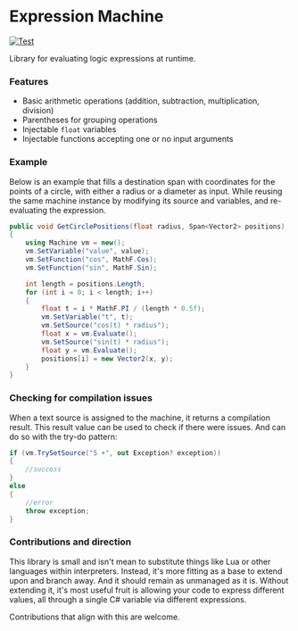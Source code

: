 # Expression Machine

[![Test](https://github.com/simulation-tree/expression-machine/actions/workflows/test.yml/badge.svg)](https://github.com/simulation-tree/expression-machine/actions/workflows/test.yml)

Library for evaluating logic expressions at runtime.

### Features

- Basic arithmetic operations (addition, subtraction, multiplication, division)
- Parentheses for grouping operations
- Injectable `float` variables
- Injectable functions accepting one or no input arguments

### Example

Below is an example that fills a destination span with coordinates for the points of a circle,
with either a radius or a diameter as input. While reusing the same machine instance by modifying
its source and variables, and re-evaluating the expression.
```cs
public void GetCirclePositions(float radius, Span<Vector2> positions)
{
    using Machine vm = new();
    vm.SetVariable("value", value);
    vm.SetFunction("cos", MathF.Cos);
    vm.SetFunction("sin", MathF.Sin);

    int length = positions.Length;
    for (int i = 0; i < length; i++)
    {
        float t = i * MathF.PI / (length * 0.5f);
        vm.SetVariable("t", t);
        vm.SetSource("cos(t) * radius");
        float x = vm.Evaluate();    
        vm.SetSource("sin(t) * radius");
        float y = vm.Evaluate();
        positions[i] = new Vector2(x, y);
    }
}
```

### Checking for compilation issues

When a text source is assigned to the machine, it returns a compilation result.
This result value can be used to check if there were issues. And can do so with the try-do pattern:
```cs
if (vm.TrySetSource("5 +", out Exception? exception))
{
    //success
}
else
{
    //error
    throw exception;
}
```

### Contributions and direction

This library is small and isn't mean to substitute things like Lua or other languages within interpreters.
Instead, it's more fitting as a base to extend upon and branch away. And it should remain as unmanaged as it is.
Without extending it, it's most useful fruit is allowing your code to express different values, all through a
single C# variable via different expressions.

Contributions that align with this are welcome.
